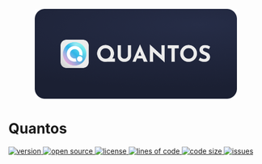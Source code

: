 <p align="center"><img src="./assets/github/header.png" width="400" /></p>

# Quantos

<a href="#">
  <img alt="version" src="https://img.shields.io/static/v1.svg?label=Version&message=0.0.1&color=389ad5&labelColor=31c4f3&style=for-the-badge" />
</a>
<a href="#">
  <img alt="open source" src="https://img.shields.io/static/v1.svg?label=Open&message=Source&color=46a4b8&labelColor=3ac1d0&style=for-the-badge" />
</a>
<a href="#">
  <img alt="license" src="https://img.shields.io/static/v1.svg?label=License&message=LGPL-2.1&color=ae68cc&labelColor=6e4a7e&style=for-the-badge" />
</a>
<a href="#">
  <img alt="lines of code" src="https://img.shields.io/tokei/lines/github/Totemi1324/Quantos?label=Total%20lines&style=flat-square" />
</a>
<a href="#">
  <img alt="code size" src="https://img.shields.io/github/languages/code-size/Totemi1324/Quantos?label=Code%20size&style=flat-square" />
</a>
<a href="#">
  <img alt="issues" src="https://img.shields.io/github/issues/Totemi1324/Quantos?label=Issues&style=flat-square" />
</a>